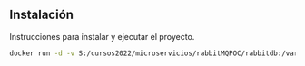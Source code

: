 ## Instalación

Instrucciones para instalar y ejecutar el proyecto.

```bash
docker run -d -v S:/cursos2022/microservicios/rabbitMQPOC/rabbitdb:/var/lib/rabbitmq --hostname rabbit-crashcourse -p 5672:5672 -p 8081:15672 --name rabbit-crashcourse rabbitmq:3-management